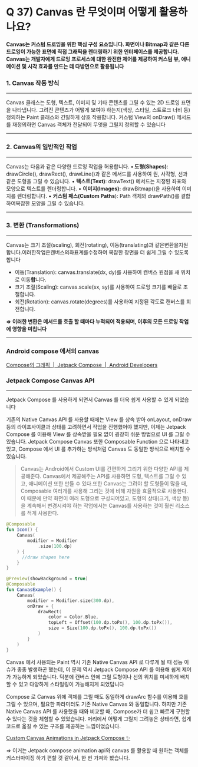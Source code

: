 # Q 37) Canvas 란 무엇이며 어떻게 활용하나요?

**Canvas는 커스텀 드로잉을 위한 핵심 구성 요소입니다. 화면이나 Bitmap과 같은 다른 드로잉이 가능한 표면에 직접 그래픽을 렌더링하기 위한 인터페이스를 제공합니다. Canvas는 개발자에게 드로잉 프로세스에 대한 완전한 제어를 제공하여 커스텀 뷰, 애니메이션 및 시각 효과를 만드는 데 다방면으로 활용됩니다**

### 1. Canvas 작동 방식

---

Canvas 클래스는 도형, 텍스트, 이미지 및 기타 콘텐츠를 그릴 수 있는 2D 드로잉 표면을 나타냅니다. 그려진 콘텐츠가 어떻게 보여야 하는지(색상, 스타일, 스트로크 너비 등) 정의하는 Paint 클래스와 긴밀하게 상호 작용합니다. 커스텀 View의 onDraw() 메서드를 재정의하면 Canvas 객체가 전달되어 무엇을 그릴지 정의할 수 있습니다

---

### 2. Canvas의 일반적인 작업

---

Canvas는 다음과 같은 다양한 드로잉 작업을 허용합니다.
**• 도형(Shapes)**: drawCircle(), drawRect(), drawLine()과 같은 메서드를 사용하여 원, 사각형, 선과 같은 도형을 그릴 수 있습니다.
• **텍스트(Text)**: drawText() 메서드는 지정된 좌표와 모양으로 텍스트를 렌더링합니다.
• **이미지(Images):** drawBitmap()을 사용하여 이미지를 렌더링합니다.
• **커스텀 패스(Custom Paths**): Path 객체와 drawPath()를 결합하여복잡한 모양을 그릴 수 있습니다.

---

### 3. 변환 (Transformations)

---

Canvas는 크기 조절(scaling), 회전(rotating), 이동(translating)과 같은변환을지원합니다.이러한작업은캔버스의좌표계를수정하여 복잡한 장면을 더 쉽게 그릴 수 있도록 합니다

- 이동(Translation): canvas.translate(dx, dy)를 사용하여 캔버스 원점을 새 위치로 이동**합**니다.
- 크기 조절(Scaling): canvas.scale(sx, sy)를 사용하여 드로잉 크기를 배율로 조절합니다.
- 회전(Rotation): canvas.rotate(degrees)를 사용하여 지정된 각도로 캔버스를 회전합니다.

**⇒ 이러한 변환은 메서드를 호출 할 때마다 누적되어 적용되며, 이후의 모든 드로잉 작업에 영향을 미칩니다**

---

### Android compose 에서의 canvas

[Compose의 그래픽  |  Jetpack Compose  |  Android Developers](https://developer.android.com/develop/ui/compose/graphics/draw/overview?hl=ko)

### **Jetpack Compose Canvas API**

---

Jetpack Compose 를 사용하게 되면서 Canvas 를 더욱 쉽게 사용할 수 있게 되었습니다 

기존의 Native Canvas API 를 사용할 때에는 View 를 상속 받아 onLayout, onDraw 등의 라이프사이클과 상태를 고려하면서 작업을 진행했어야 했지만, 이제는 Jetpack Compose 를 이용해 View 를 상속받을 필요 없이 굉장히 쉬운 방법으로 UI 를 그릴 수 있습니다. Jetpack Compose Canvas 또한 Composable Function 으로 나타내고 있고, Compose 에서 UI 를 추가하는 방식처럼 Canvas 도 동일한 방식으로 배치할 수 있습니다.

> Canvas는 Android에서 Custom UI를 간편하게 그리기 위한 다양한 API를 제공해준다. Canvas에서 제공해주는 API를 사용하면 도형, 텍스트를 그릴 수 있고, 애니메이션 또한 만들 수 있다.또한 Canvas는 그려야 할 도형들이 많을 때, Composable 여러개를 사용해 그리는 것에 비해 자원을 효율적으로 사용한다. 이 때문에 만약 화면이 여러 도형으로 구성되어있고, 도형의 상태(크기, 색상 등)을 계속해서 변경시켜야 하는 작업에서는 Canvas를 사용하는 것이 훨씬 리소스를 적게 사용한다.
> 

```kotlin
@Composable
fun Icon() {
    Canvas(
        modifier = Modifier
            .size(100.dp)
    ) {
      //draw shapes here
    }
}
```

```kotlin
@Preview(showBackground = true)
@Composable
fun CanvasExample() {
    Canvas(
        modifier = Modifier.size(300.dp),
        onDraw = {
            drawRect(
                color = Color.Blue,
                topLeft = Offset(100.dp.toPx(), 100.dp.toPx()),
                size = Size(100.dp.toPx(), 100.dp.toPx())
            )
        }
    )
}
```

Canvas 에서 사용되는 Paint 역시 기존 Native Canvas API 로 다루게 될 때 성능 이슈가 종종 발생하곤 했는데, 이 문제 역시 Jetpack Compose API 를 이용해 쉽게 제어가 가능하게 되었습니다. 덕분에 캔버스 안에 그릴 도형이나 선의 위치를 미세하게 배치할 수 있고 다양하게 스타일링이 가능해지게 되었답니다

Compose 로 Canvas 위에 객체를 그릴 때도 동일하게 drawArc 함수를 이용해 호를 그릴 수 있으며, 필요한 파라미터도 기존 Native Canvas 와 동일합니다. 하지만 기존 Native Canvas API 를 사용했을 때와 비교할 때, Compose가 더 쉽고 빠르게 구현할 수 있다는 것을 체험할 수 있었습니다. 머리에서 어떻게 그릴지 그려놓은 상태라면, 쉽게 코드로 옮길 수 있는 구조를 제공하는 느낌이었습니다.

[Custom Canvas Animations in Jetpack Compose ✨](https://medium.com/androiddevelopers/custom-canvas-animations-in-jetpack-compose-e7767e349339)

⇒ 이거는 Jetpack compose animation api와 canvas 를 활용할 때 원하는 객체를 커스터마이징 하기 편할 것  같아서, 한 번 가져와 봤습니다.